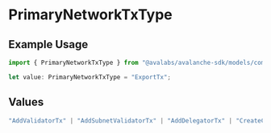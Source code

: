 # PrimaryNetworkTxType

## Example Usage

```typescript
import { PrimaryNetworkTxType } from "@avalabs/avalanche-sdk/models/components";

let value: PrimaryNetworkTxType = "ExportTx";
```

## Values

```typescript
"AddValidatorTx" | "AddSubnetValidatorTx" | "AddDelegatorTx" | "CreateChainTx" | "CreateSubnetTx" | "ImportTx" | "ExportTx" | "AdvanceTimeTx" | "RewardValidatorTx" | "RemoveSubnetValidatorTx" | "TransformSubnetTx" | "AddPermissionlessValidatorTx" | "AddPermissionlessDelegatorTx" | "BaseTx" | "TransferSubnetOwnershipTx" | "UNKNOWN" | "CreateAssetTx" | "OperationTx"
```